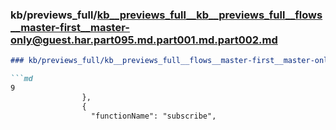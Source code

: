 ### kb/previews_full/kb__previews_full__kb__previews_full__flows__master-first__master-only@guest.har.part095.md.part001.md.part002.md

```md
### kb/previews_full/kb__previews_full__flows__master-first__master-only@guest.har.part095.md.part001.md (part 002)

```md
9
                },
                {
                  "functionName": "subscribe",
       
```

```

```

